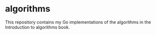 # algorithms
This repository contains my Go implementations of the algorithms in the Introduction to algorithms book.

